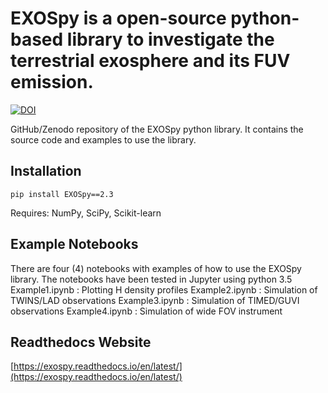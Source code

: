 # EXOSpy is a open-source python-based library to investigate the terrestrial exosphere and its FUV emission.

[![DOI](https://zenodo.org/badge/525983269.svg)](https://zenodo.org/badge/latestdoi/525983269)

GitHub/Zenodo repository of the EXOSpy python library. It contains the source code and examples to use the library.

## Installation
```pip install EXOSpy==2.3 ```

Requires: NumPy, SciPy, Scikit-learn

## Example Notebooks

There are four (4) notebooks with examples of how to use the EXOSpy library. The notebooks have been tested in Jupyter using python 3.5 
Example1.ipynb : Plotting H density profiles
Example2.ipynb : Simulation of TWINS/LAD observations
Example3.ipynb : Simulation of TIMED/GUVI observations
Example4.ipynb : Simulation of wide FOV instrument

## Readthedocs Website

[https://exospy.readthedocs.io/en/latest/](https://exospy.readthedocs.io/en/latest/)

